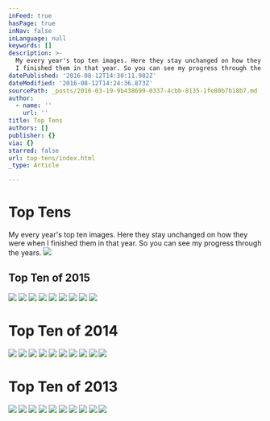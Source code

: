 ```yaml
---
inFeed: true
hasPage: true
inNav: false
inLanguage: null
keywords: []
description: >-
  My every year's top ten images. Here they stay unchanged on how they were when
  I finished them in that year. So you can see my progress through the years.
datePublished: '2016-08-12T14:30:11.982Z'
dateModified: '2016-08-12T14:24:36.873Z'
sourcePath: _posts/2016-03-19-9b438699-0337-4cbb-8135-1fe80b7b18b7.md
author:
  - name: ''
    url: ''
title: Top Tens
authors: []
publisher: {}
via: {}
starred: false
url: top-tens/index.html
_type: Article

---
```

# Top Tens

My every year's top ten images. Here they stay unchanged on how they were when I finished them in that year. So you can see my progress through the years.
![](https://s3-us-west-2.amazonaws.com/the-grid-img/p/57e13bbbf788bc76b2bd47547a8e675d4d068ef5.jpg)

## Top Ten of 2015
![](https://the-grid-user-content.s3-us-west-2.amazonaws.com/0d740b29-49e1-4109-b1bf-03a33b6241c2.jpg)
![](https://s3-us-west-2.amazonaws.com/the-grid-img/p/498b24517a666eb3d420e0c04686c4547547714c.jpg)
![](https://the-grid-user-content.s3-us-west-2.amazonaws.com/c64463ec-e899-4713-ab46-f42d03e7a74b.jpg)
![](https://the-grid-user-content.s3-us-west-2.amazonaws.com/8d08920f-c6e2-43b0-b863-4e5bda5cefdd.jpg)
![](https://the-grid-user-content.s3-us-west-2.amazonaws.com/98ba70b7-b3ff-4d60-aa9d-4b732e300556.jpg)
![](https://the-grid-user-content.s3-us-west-2.amazonaws.com/3d4d4481-3341-40e3-9695-f45e5623f43a.jpg)
![](https://s3-us-west-2.amazonaws.com/the-grid-img/p/147b375972fc0776fb8af510c756e983fea87b6b.jpg)
![](https://the-grid-user-content.s3-us-west-2.amazonaws.com/78df05ac-b026-467a-b855-e1d20ede66b5.jpg)
![](https://s3-us-west-2.amazonaws.com/the-grid-img/p/f5736b6e726a7e885daee954c5f6efee1f0d6707.jpg)

# Top Ten of 2014
![](https://s3-us-west-2.amazonaws.com/the-grid-img/p/e78561dd4895c4280a4f91b80840710266aa06a1.jpg)
![](https://s3-us-west-2.amazonaws.com/the-grid-img/p/5d370eb60e815ca0ad34ef57a1f139bff2f53ea1.jpg)
![](https://s3-us-west-2.amazonaws.com/the-grid-img/p/deabaab3db33fc3fa42e67ad3eca23277e8cd4b6.jpg)
![](https://s3-us-west-2.amazonaws.com/the-grid-img/p/abb7a218951eb29bf4c43298e9886a1e5a2426d3.jpg)
![](https://s3-us-west-2.amazonaws.com/the-grid-img/p/2838beae0f4292ff4b1df424daeb640f935785ad.jpg)
![](https://the-grid-user-content.s3-us-west-2.amazonaws.com/b8224330-11c3-418e-a42f-b6110f4df43d.jpg)
![](https://the-grid-user-content.s3-us-west-2.amazonaws.com/3780b9f5-ab74-466f-bcbb-9d01e7a8aeac.jpg)
![](https://s3-us-west-2.amazonaws.com/the-grid-img/p/bbaaa615f376cd8a04a1b9cecaf386658621ab8f.jpg)
![](https://the-grid-user-content.s3-us-west-2.amazonaws.com/b5467867-f7d1-470f-b766-ecbdc10dd8ff.jpg)
![](https://s3-us-west-2.amazonaws.com/the-grid-img/p/44cb59a945dec56efec69838d71ec1132f982e98.jpg)

# Top Ten of 2013
![](https://the-grid-user-content.s3-us-west-2.amazonaws.com/3f1ae9c9-7ab8-4833-ac28-f33e9caeb160.jpg)
![](https://the-grid-user-content.s3-us-west-2.amazonaws.com/c453f59c-4670-4825-883d-e7e76eb6a227.jpg)
![](https://s3-us-west-2.amazonaws.com/the-grid-img/p/c70cc152a05e7445c39ef6dbe5d82274c9f92242.jpg)
![](https://s3-us-west-2.amazonaws.com/the-grid-img/p/b9f39a1115570726c0c961463cc634f5e8cde68c.jpg)
![](https://the-grid-user-content.s3-us-west-2.amazonaws.com/10e0bb1f-46ba-492f-a947-487b3f92c18f.jpg)
![](https://the-grid-user-content.s3-us-west-2.amazonaws.com/04e59bd2-2f31-4305-9634-35de61ab1089.jpg)
![](https://the-grid-user-content.s3-us-west-2.amazonaws.com/4f5963b8-a7b7-4a05-b45f-0364bfc7a46a.jpg)
![](https://s3-us-west-2.amazonaws.com/the-grid-img/p/7c4e0422f8eed02e3f0ceddd1ebcbd45f385947c.jpg)
![](https://s3-us-west-2.amazonaws.com/the-grid-img/p/2b34ee03f1d8f8373a082dd4a099453b9c03220b.jpg)
![](https://s3-us-west-2.amazonaws.com/the-grid-img/p/c58ca4017356e6e075fa5773883c0c808b40aba3.jpg)
